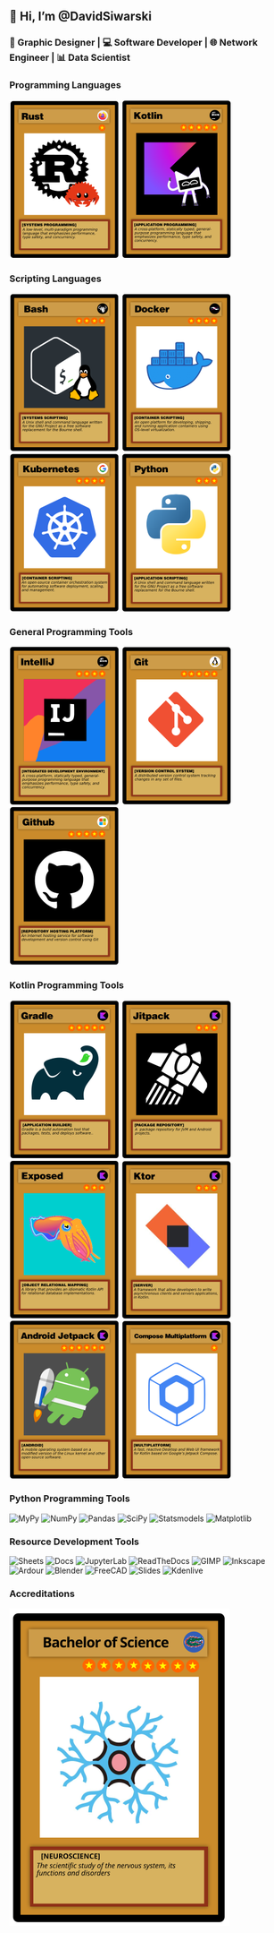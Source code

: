 ## 👋 Hi, I’m @DavidSiwarski
### 🎨 Graphic Designer |  ‍💻 Software Developer | 🌐 Network Engineer | 📊 Data Scientist

### Programming Languages 
![Rust](Images/Rust.png) ![Kotlin](Images/Kotlin.png)
### Scripting Languages
![Bash](Images/Bash.png) ![Docker](Images/Docker.png) ![Kubernetes](Images/Kubernetes.png) ![Python](Images/Python.png)
### General Programming Tools
![IntelliJ](Images/IntelliJ.png) ![Git](Images/Git.png) ![Github](Images/Github.png)
### Kotlin Programming Tools
![Gradle](Images/Gradle.png) ![Jitpack](Images/Jitpack.png) ![Exposed](Images/Exposed.png)
![Ktor](Images/Ktor.png) ![AndroidJetpack](Images/AndroidJetpack.png) ![Compose Multiplatform](Images/ComposeMultiplatform.png)
### Python Programming Tools
![MyPy](Images/MyPy.png) ![NumPy](Images/NumPy.png) ![Pandas](Images/Pandas.png)
![SciPy](Images/SciPy.png) ![Statsmodels](Images/Statsmodels.png) ![Matplotlib](Images/Matplotlib.png)
### Resource Development Tools
![Sheets](Images/Sheets.png) ![Docs](Images/Docs.png) ![JupyterLab](Images/JupyterLab.png)
![ReadTheDocs](Images/ReadTheDocs.png) ![GIMP](Images/GIMP.png) ![Inkscape](Images/Inkscape.png)
![Ardour](Images/Ardour.png) ![Blender](Images/Blender.png) ![FreeCAD](Images/FreeCAD.png)
![Slides](Images/Slides.png) ![Kdenlive](Images/Kdenlive.png) 
### Accreditations 
![BachelorOfScience](Images/1.svg) 

<!---
david-siwarski/david-siwarski is a ✨ special ✨ repository because its `README.md` (this file) appears on your GitHub profile.
You can click the Preview link to take a look at your changes.
--->
